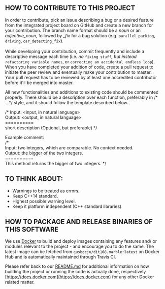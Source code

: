 ## HOW TO CONTRIBUTE TO THIS PROJECT
In order to contribute, pick an issue describing a bug or a desired feature from the integrated project board on GitHub and create a new branch for your contribution. The branch name format should be a *noun* or an *adjective_noun*, followed by *_fix* for a bug solution (e.g. `parallel_parking`, `driving`, `car_detecting_fix`).\
\
While developing your contribution, commit frequently and include a descriptive message each time (i.e. *no* `fixing stuff`, *but instead* `refactoring variable names`, or `correcting an accidental endless loop`). When you have completed your addition of code, create a pull request to initiate the peer review and eventually make your contribution to master. Your pull request has to be reviewed by at least one accredited contributor before it'll be merged into master.

All new functionalities and additions to existing code should be commented properly. There should be a description over each function, preferably in /* …*/ style, and it should follow the template described below.

/*
	Input: <input, in natural language><br />
	Output: <output, in natural language><br />
	==========<br />
	short description (Optional, but preferable)
*/<br />

Example comment:<br />
/*	
	Input: two integers, which are comparable. No context needed.<br />
	Output: the bigger of the two integers.<br />
	==========<br />
	This method returns the bigger of two integers.
*/<br />

## TO THINK ABOUT:
* Warnings to be treated as errors.<br />
* Keep C++14 standard.<br />
* Highest possible warning level.<br />
* Keep it platform independent (C++ standard libraries).<br />


## HOW TO PACKAGE AND RELEASE BINARIES OF THIS SOFTWARE
We use [Docker](https://www.docker.com/community-edition) to build and deploy images containing any features and/ or modules relevant to the project - and encourage you to do the same. The latest image can be fetched from `gusbocju/dit168.marble:latest` on Docker Hub and is automatically maintained through Travis CI.

Please refer back to our [README.md](README.md) for additional information on how building the project or running the code is actually done, respectively [https://docs.docker.com](https://docs.docker.com) for any other Docker related matter.
